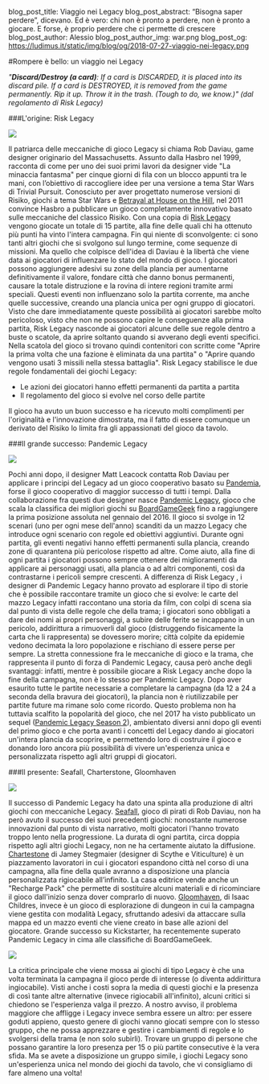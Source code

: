 blog_post_title: Viaggio nei Legacy
blog_post_abstract: “Bisogna saper perdere”, dicevano. Ed è vero: chi non è pronto 	a perdere, non è pronto a giocare. E forse, è proprio perdere che ci permette di crescere
blog_post_author: Alessio
blog_post_author_img: war.png
blog_post_og: https://ludimus.it/static/img/blog/og/2018-07-27-viaggio-nei-legacy.png

#Rompere è bello: un viaggio nei Legacy 

_"**Discard/Destroy (a card)**: If a card is DISCARDED, it is placed into its discard pile. If a card is DESTROYED, it is removed from the game permanently. Rip it up. Throw it in the trash. (Tough to do, we know.)" (dal regolamento di Risk Legacy)_

###L'origine: Risk Legacy

![](../static/img/blog/legacy/risk.jpg)

Il patriarca delle meccaniche di gioco Legacy si chiama Rob Daviau, game designer originario del Massachusetts. Assunto dalla Hasbro nel 1999, racconta di come per uno dei suoi primi lavori da designer vide "La minaccia fantasma" per cinque giorni di fila con un blocco appunti tra le mani, con l’obiettivo di raccogliere idee per una versione a tema Star Wars di Trivial Pursuit.
Conosciuto per aver progettato numerose versioni di Risiko, giochi a tema Star Wars e [Betrayal at House on the Hill](https://boardgamegeek.com/boardgame/10547/betrayal-house-hill), nel 2011 convince Hasbro a pubblicare un gioco completamente innovativo basato sulle meccaniche del classico Risiko. 
Con una copia di [Risk Legacy](https://boardgamegeek.com/boardgame/105134/risk-legacy) vengono giocate un totale di 15 partite, alla fine delle quali chi ha ottenuto più punti ha vinto l'intera campagna. Fin qui niente di sconvolgente: ci sono tanti altri giochi che si svolgono sul lungo termine, come sequenze di missioni. Ma quello che colpisce dell'idea di Daviau è la libertà che viene data ai giocatori di influenzare lo stato del mondo di gioco. 
I giocatori possono aggiungere adesivi su zone della plancia per aumentarne definitivamente il valore, fondare città che danno bonus permanenti, causare la totale distruzione e la rovina di intere regioni tramite armi speciali. Questi eventi non influenzano solo la partita corrente, ma anche quelle successive, creando una plancia unica per ogni gruppo di giocatori. 
Visto che dare immediatamente queste possibilità ai giocatori sarebbe molto pericoloso, visto che non ne possono capire le conseguenze alla prima partita, Risk Legacy nasconde ai giocatori alcune delle sue regole dentro a buste o scatole, da aprire soltanto quando si avverano degli eventi specifici. Nella scatola del gioco si trovano quindi contenitori con scritte come "Aprire la prima volta che una fazione è eliminata da una partita" o "Aprire quando vengono usati 3 missili nella stessa battaglia". 
Risk Legacy stabilisce le due regole fondamentali dei giochi Legacy:

- Le azioni dei giocatori hanno effetti permanenti da partita a partita
- Il regolamento del gioco si evolve nel corso delle partite

Il gioco ha avuto un buon successo e ha ricevuto molti complimenti per l'originalità e l'innovazione dimostrata, ma il fatto di essere comunque un derivato del Risiko lo limita fra gli appassionati del gioco da tavolo.

###Il grande successo: Pandemic Legacy

![](../static/img/blog/legacy/pandemic.png)

Pochi anni dopo, il designer Matt Leacock contatta Rob Daviau per applicare i principi del Legacy ad un gioco cooperativo basato su [Pandemia](https://boardgamegeek.com/boardgame/30549/pandemic), forse il gioco cooperativo di maggior successo di tutti i tempi. Dalla collaborazione fra questi due designer nasce [Pandemic Legacy](https://boardgamegeek.com/boardgame/161936/pandemic-legacy-season-1), gioco che scala la classifica dei migliori giochi su [BoardGameGeek](https://ludimus.it/blog/2018-06-09-mini-guida-a-boardgamegeek.html) fino a raggiungere la prima posizione assoluta nel gennaio del 2016. 
Il gioco si svolge in 12 scenari (uno per ogni mese dell'anno) scanditi da un mazzo Legacy che introduce ogni scenario con regole ed obiettivi aggiuntivi. Durante ogni partita, gli eventi negativi hanno effetti permanenti sulla plancia, creando zone di quarantena più pericolose rispetto ad altre. Come aiuto, alla fine di ogni partita i giocatori possono sempre ottenere dei miglioramenti da applicare ai personaggi usati, alla plancia o ad altri componenti, così da contrastarne i pericoli sempre crescenti. 
A differenza di Risk Legacy , i designer di Pandemic Legacy hanno provato ad esplorare il tipo di storie che è possibile raccontare tramite un gioco che si evolve: le carte del mazzo Legacy infatti raccontano una storia da film, con colpi di scena sia dal punto di vista delle regole che della trama; i giocatori sono obbligati a dare dei nomi ai propri personaggi, a subire delle ferite se incappano in un pericolo, addirittura a rimuoverli dal gioco (distruggendo fisicamente la carta che li rappresenta) se dovessero morire; città colpite da epidemie vedono decimata la loro popolazione e rischiano di essere perse per sempre. 
La stretta connessione fra le meccaniche di gioco e la trama, che rappresenta il punto di forza di Pandemic Legacy, causa però anche degli svantaggi: infatti, mentre è possibile giocare a Risk Legacy anche dopo la fine della campagna, non è lo stesso per Pandemic Legacy. Dopo aver esaurito tutte le partite necessarie a completare la campagna (da 12 a 24 a seconda della bravura dei giocatori), la plancia non è riutilizzabile per partite future ma rimane solo come ricordo. 
Questo problema non ha tuttavia scalfito la popolarità del gioco, che nel 2017 ha visto pubblicato un sequel ([Pandemic Legacy Season 2](https://boardgamegeek.com/boardgame/221107/pandemic-legacy-season-2)), ambientato diversi anni dopo gli eventi del primo gioco e che porta avanti i concetti del Legacy dando ai giocatori un'intera plancia da scoprire, e permettendo loro di costruire il gioco e donando loro ancora più possibilità di vivere un'esperienza unica e personalizzata rispetto agli altri gruppi di giocatori.

###Il presente: Seafall, Charterstone, Gloomhaven

![](../static/img/blog/legacy/charterstone.jpg)

Il successo di Pandemic Legacy ha dato una spinta alla produzione di altri giochi con meccaniche Legacy. 
[Seafall](https://boardgamegeek.com/boardgame/148261/seafall), gioco di pirati di Rob Daviau, non ha però avuto il successo dei suoi precedenti giochi: nonostante numerose innovazioni dal punto di vista narrativo, molti giocatori l'hanno trovato troppo lento nella progressione. La durata di ogni partita, circa doppia rispetto agli altri giochi Legacy, non ne ha certamente aiutato la diffusione. 
[Chartestone](https://boardgamegeek.com/boardgame/197376/charterstone) di Jamey Stegmaier (designer di Scythe e Viticulture) è un piazzamento lavoratori in cui i giocatori espandono città nel corso di una campagna, alla fine della quale avranno a disposizione una plancia personalizzata rigiocabile all’infinito. La casa editrice vende anche un "Recharge Pack" che permette di sostituire alcuni materiali e di ricominciare il gioco dall'inizio senza dover comprarlo di nuovo. 
[Gloomhaven](https://boardgamegeek.com/boardgame/174430/gloomhaven), di Isaac Childres, invece è un gioco di esplorazione di dungeon in cui la campagna viene gestita con modalità Legacy, sfruttando adesivi da attaccare sulla mappa ed un mazzo eventi che viene creato in base alle azioni del giocatore. Grande successo su Kickstarter, ha recentemente superato Pandemic Legacy in cima alle classifiche di BoardGameGeek.

![](../static/img/blog/legacy/carte.jpg)

La critica principale che viene mossa ai giochi di tipo Legacy è che una volta terminata la campagna il gioco perde di interesse (o diventa addirittura ingiocabile). Visti anche i costi sopra la media di questi giochi e la presenza di così tante altre alternative (invece rigiocabili all'infinito), alcuni critici si chiedono se l'esperienza valga il prezzo. 
A nostro avviso, il problema maggiore che affligge i Legacy invece sembra essere un altro: per essere goduti appieno, questo genere di giochi vanno giocati sempre con lo stesso gruppo, che ne possa apprezzare e gestire i cambiamenti di regole e lo svolgersi della trama (e non solo subirli). Trovare un gruppo di persone che possano garantire la loro presenza per 15 o più partite consecutive è la vera sfida. Ma se avete a disposizione un gruppo simile, i giochi Legacy sono un'esperienza unica nel mondo dei giochi da tavolo, che vi consigliamo di fare almeno una volta!